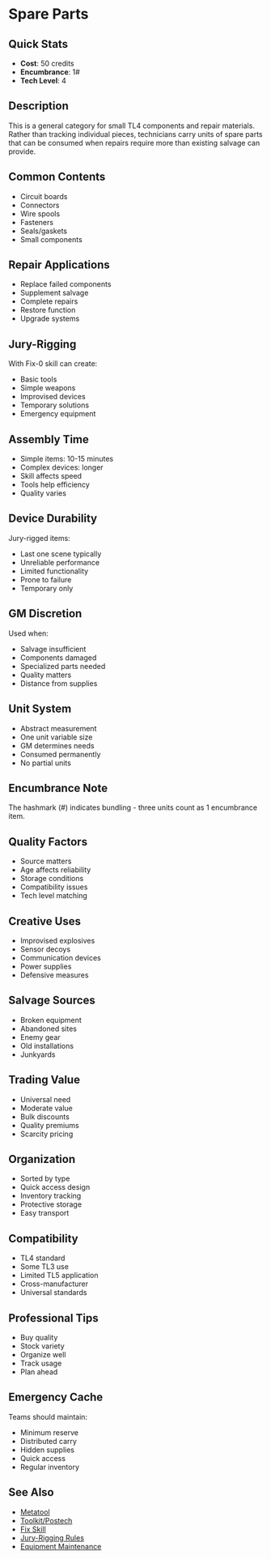 # Spare Parts

## Quick Stats
- **Cost**: 50 credits
- **Encumbrance**: 1#
- **Tech Level**: 4

## Description
This is a general category for small TL4 components and repair materials. Rather than tracking individual pieces, technicians carry units of spare parts that can be consumed when repairs require more than existing salvage can provide.

## Common Contents
- Circuit boards
- Connectors
- Wire spools
- Fasteners
- Seals/gaskets
- Small components

## Repair Applications
- Replace failed components
- Supplement salvage
- Complete repairs
- Restore function
- Upgrade systems

## Jury-Rigging
With Fix-0 skill can create:
- Basic tools
- Simple weapons
- Improvised devices
- Temporary solutions
- Emergency equipment

## Assembly Time
- Simple items: 10-15 minutes
- Complex devices: longer
- Skill affects speed
- Tools help efficiency
- Quality varies

## Device Durability
Jury-rigged items:
- Last one scene typically
- Unreliable performance
- Limited functionality
- Prone to failure
- Temporary only

## GM Discretion
Used when:
- Salvage insufficient
- Components damaged
- Specialized parts needed
- Quality matters
- Distance from supplies

## Unit System
- Abstract measurement
- One unit variable size
- GM determines needs
- Consumed permanently
- No partial units

## Encumbrance Note
The hashmark (#) indicates bundling - three units count as 1 encumbrance item.

## Quality Factors
- Source matters
- Age affects reliability
- Storage conditions
- Compatibility issues
- Tech level matching

## Creative Uses
- Improvised explosives
- Sensor decoys
- Communication devices
- Power supplies
- Defensive measures

## Salvage Sources
- Broken equipment
- Abandoned sites
- Enemy gear
- Old installations
- Junkyards

## Trading Value
- Universal need
- Moderate value
- Bulk discounts
- Quality premiums
- Scarcity pricing

## Organization
- Sorted by type
- Quick access design
- Inventory tracking
- Protective storage
- Easy transport

## Compatibility
- TL4 standard
- Some TL3 use
- Limited TL5 application
- Cross-manufacturer
- Universal standards

## Professional Tips
- Buy quality
- Stock variety
- Organize well
- Track usage
- Plan ahead

## Emergency Cache
Teams should maintain:
- Minimum reserve
- Distributed carry
- Hidden supplies
- Quick access
- Regular inventory

## See Also
- [Metatool](metatool.md)
- [Toolkit/Postech](toolkit-postech.md)
- [Fix Skill](../../../character-creation/skills/fix.md)
- [Jury-Rigging Rules](../../../systems/)
- [Equipment Maintenance](../../)